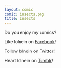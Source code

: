 ```yaml
---
layout: comic
comic: insects.png
title: Insects
---
```


Do you enjoy my comics?


Like lolnein on [Facebook](https://www.facebook.com/lolnein)!

Follow lolnein on [Twitter](https://twitter.com/lolnein)!

Heart lolnein on [Tumblr](http://lolneincom.tumblr.com/)!

